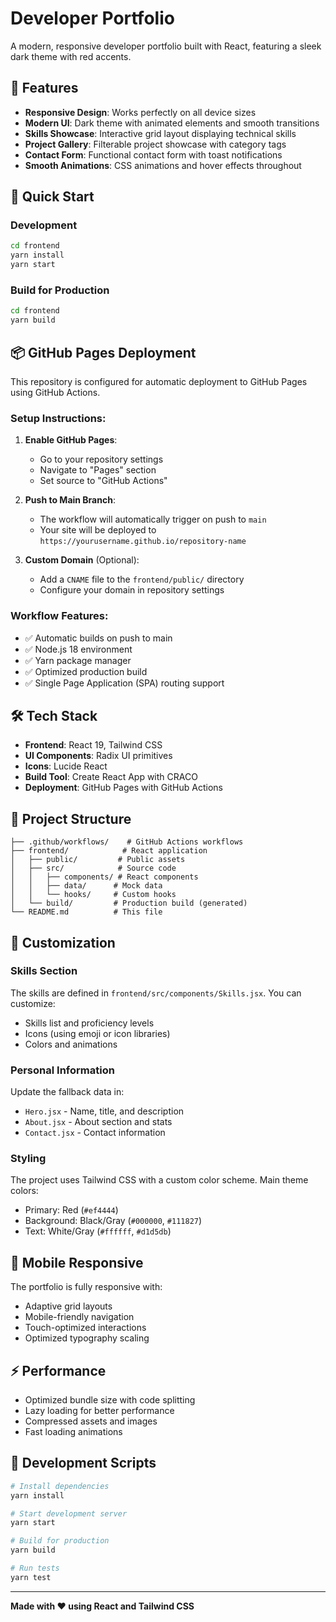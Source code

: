 # Developer Portfolio

A modern, responsive developer portfolio built with React, featuring a sleek dark theme with red accents.

## 🌟 Features

- **Responsive Design**: Works perfectly on all device sizes
- **Modern UI**: Dark theme with animated elements and smooth transitions
- **Skills Showcase**: Interactive grid layout displaying technical skills
- **Project Gallery**: Filterable project showcase with category tags
- **Contact Form**: Functional contact form with toast notifications
- **Smooth Animations**: CSS animations and hover effects throughout

## 🚀 Quick Start

### Development
```bash
cd frontend
yarn install
yarn start
```

### Build for Production
```bash
cd frontend
yarn build
```

## 📦 GitHub Pages Deployment

This repository is configured for automatic deployment to GitHub Pages using GitHub Actions.

### Setup Instructions:

1. **Enable GitHub Pages**:
   - Go to your repository settings
   - Navigate to "Pages" section
   - Set source to "GitHub Actions"

2. **Push to Main Branch**:
   - The workflow will automatically trigger on push to `main`
   - Your site will be deployed to `https://yourusername.github.io/repository-name`

3. **Custom Domain** (Optional):
   - Add a `CNAME` file to the `frontend/public/` directory
   - Configure your domain in repository settings

### Workflow Features:
- ✅ Automatic builds on push to main
- ✅ Node.js 18 environment
- ✅ Yarn package manager
- ✅ Optimized production build
- ✅ Single Page Application (SPA) routing support

## 🛠️ Tech Stack

- **Frontend**: React 19, Tailwind CSS
- **UI Components**: Radix UI primitives
- **Icons**: Lucide React
- **Build Tool**: Create React App with CRACO
- **Deployment**: GitHub Pages with GitHub Actions

## 📁 Project Structure

```
├── .github/workflows/    # GitHub Actions workflows
├── frontend/            # React application
│   ├── public/         # Public assets
│   ├── src/            # Source code
│   │   ├── components/ # React components
│   │   ├── data/      # Mock data
│   │   └── hooks/     # Custom hooks
│   └── build/         # Production build (generated)
└── README.md          # This file
```

## 🎨 Customization

### Skills Section
The skills are defined in `frontend/src/components/Skills.jsx`. You can customize:
- Skills list and proficiency levels
- Icons (using emoji or icon libraries)
- Colors and animations

### Personal Information
Update the fallback data in:
- `Hero.jsx` - Name, title, and description
- `About.jsx` - About section and stats
- `Contact.jsx` - Contact information

### Styling
The project uses Tailwind CSS with a custom color scheme. Main theme colors:
- Primary: Red (`#ef4444`)
- Background: Black/Gray (`#000000`, `#111827`)
- Text: White/Gray (`#ffffff`, `#d1d5db`)

## 📱 Mobile Responsive

The portfolio is fully responsive with:
- Adaptive grid layouts
- Mobile-friendly navigation
- Touch-optimized interactions
- Optimized typography scaling

## ⚡ Performance

- Optimized bundle size with code splitting
- Lazy loading for better performance
- Compressed assets and images
- Fast loading animations

## 🔧 Development Scripts

```bash
# Install dependencies
yarn install

# Start development server
yarn start

# Build for production
yarn build

# Run tests
yarn test
```

---

**Made with ❤️ using React and Tailwind CSS**
